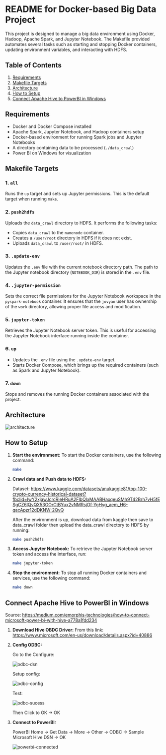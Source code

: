# README for Docker-based Big Data Project

This project is designed to manage a big data environment using Docker, Hadoop, Apache Spark, and Jupyter Notebook. The Makefile provided automates several tasks such as starting and stopping Docker containers, updating environment variables, and interacting with HDFS.

## Table of Contents

1. [Requirements](#requirements)
2. [Makefile Targets](#makefile-targets)
3. [Architecture](#architecture)
4. [How to Setup](#how-to-setup)
5. [Connect Apache Hive to PowerBI in Windows](#connect-apache-hive-to-powerbi-in-windows)

## Requirements

- Docker and Docker Compose installed
- Apache Spark, Jupyter Notebook, and Hadoop containers setup
- Docker-based environment for running Spark jobs and Jupyter Notebooks
- A directory containing data to be processed (`./data_crawl`)
- Power BI on Windows for visualization

## Makefile Targets

### 1. `all`
Runs the `up` target and sets up Jupyter permissions. This is the default target when running `make`.

### 2. `push2hdfs`
Uploads the `data_crawl` directory to HDFS. It performs the following tasks:
- Copies `data_crawl` to the `namenode` container.
- Creates a `/user/root` directory in HDFS if it does not exist.
- Uploads `data_crawl` to `/user/root/` in HDFS.

### 3. `.update-env`
Updates the `.env` file with the current notebook directory path. The path to the Jupyter notebook directory (`NOTEBOOK_DIR`) is stored in the `.env` file.

### 4. `.jupyter-permission`
Sets the correct file permissions for the Jupyter Notebook workspace in the `pyspark-notebook` container. It ensures that the `jovyan` user has ownership of the `work` directory, allowing proper file access and modification.

### 5. `jupyter-token`
Retrieves the Jupyter Notebook server token. This is useful for accessing the Jupyter Notebook interface running inside the container.

### 6. `up`
- Updates the `.env` file using the `.update-env` target.
- Starts Docker Compose, which brings up the required containers (such as Spark and Jupyter Notebook).

### 7. `down`
Stops and removes the running Docker containers associated with the project.

## Architecture

   ![architecture](images/architecture.png) 

## How to Setup

1. **Start the environment:**
   To start the Docker containers, use the following command:
   ```bash
   make 
   ```
2. **Crawl data and Push data to HDFS:** 

   Dataset: https://www.kaggle.com/datasets/anukaggle81/top-100-crypto-currency-historical-dataset?fbclid=IwY2xjawJcrcRleHRuA2FlbQIxMAABHaxqeuSMh9T42Brh7yH5fESgCZ6IQvQX53OOrCtBYux2vNMRsjOf-YgHyg_aem_H6-qacApzr12dDKNW-2QvQ

   After the environment is up, download data from kaggle then save to data_crawl folder then upload the data_crawl directory to HDFS by running:
   ```bash
   make push2hdfs
   ```
3. **Access Jupyter Notebook:**
   To retrieve the Jupyter Notebook server token and access the interface, run:
   ```bash 
   make jupyter-token
   ```
4. **Stop the environment:**
   To stop all running Docker containers and services, use the following command:
   ```bash
   make down
   ```
## Connect Apache Hive to PowerBI in Windows

Source: https://medium.com/emorphis-technologies/how-to-connect-microsoft-power-bi-with-hive-a778a1fdd234

1. **Download Hive OBDC Driver:**
   From this link: https://www.microsoft.com/en-us/download/details.aspx?id=40886
2. **Config ODBC:**
   
   Go to the Configure: 

   ![odbc-dsn](images/odbc-dsn.png) 

   Setup config:

   ![odbc-config](images/odbc-config.png) 

   Test:

   ![odbc-sucess](images/odbc-success.png) 

   Then Click to OK -> OK
3. **Connect to PowerBI:**
   
   PowerBI Home -> Get Data -> More -> Other -> ODBC -> Sample Microsoft Hive DSN -> OK

   ![powerbi-connected](images/powerbi-connected.png) 